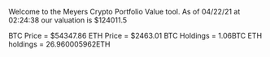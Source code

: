 Welcome to the Meyers Crypto Portfolio Value tool. 
As of 04/22/21 at 02:24:38 our valuation is $124011.5 

BTC Price = $54347.86
 ETH Price = $2463.01
BTC Holdings = 1.06BTC
 ETH holdings = 26.960005962ETH 
